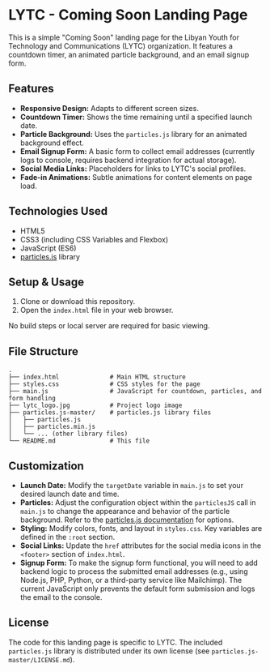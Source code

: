 # LYTC - Coming Soon Landing Page

This is a simple "Coming Soon" landing page for the Libyan Youth for Technology and Communications (LYTC) organization. It features a countdown timer, an animated particle background, and an email signup form.

## Features

*   **Responsive Design:** Adapts to different screen sizes.
*   **Countdown Timer:** Shows the time remaining until a specified launch date.
*   **Particle Background:** Uses the `particles.js` library for an animated background effect.
*   **Email Signup Form:** A basic form to collect email addresses (currently logs to console, requires backend integration for actual storage).
*   **Social Media Links:** Placeholders for links to LYTC's social profiles.
*   **Fade-in Animations:** Subtle animations for content elements on page load.

## Technologies Used

*   HTML5
*   CSS3 (including CSS Variables and Flexbox)
*   JavaScript (ES6)
*   [particles.js](https://github.com/VincentGarreau/particles.js/) library

## Setup & Usage

1.  Clone or download this repository.
2.  Open the `index.html` file in your web browser.

No build steps or local server are required for basic viewing.

## File Structure

```
.
├── index.html              # Main HTML structure
├── styles.css              # CSS styles for the page
├── main.js                 # JavaScript for countdown, particles, and form handling
├── lytc_logo.jpg           # Project logo image
├── particles.js-master/    # particles.js library files
│   ├── particles.js
│   ├── particles.min.js
│   └── ... (other library files)
└── README.md               # This file
```

## Customization

*   **Launch Date:** Modify the `targetDate` variable in `main.js` to set your desired launch date and time.
*   **Particles:** Adjust the configuration object within the `particlesJS` call in `main.js` to change the appearance and behavior of the particle background. Refer to the [particles.js documentation](https://github.com/VincentGarreau/particles.js/) for options.
*   **Styling:** Modify colors, fonts, and layout in `styles.css`. Key variables are defined in the `:root` section.
*   **Social Links:** Update the `href` attributes for the social media icons in the `<footer>` section of `index.html`.
*   **Signup Form:** To make the signup form functional, you will need to add backend logic to process the submitted email addresses (e.g., using Node.js, PHP, Python, or a third-party service like Mailchimp). The current JavaScript only prevents the default form submission and logs the email to the console.

## License

The code for this landing page is specific to LYTC. The included `particles.js` library is distributed under its own license (see `particles.js-master/LICENSE.md`).
